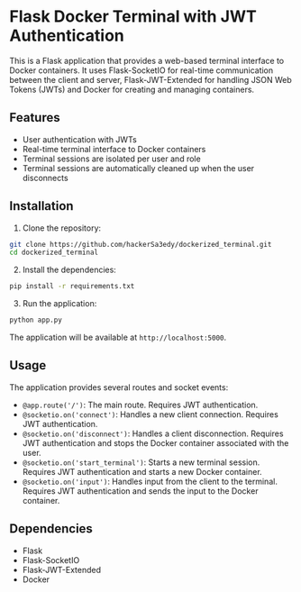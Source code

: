 # Flask Docker Terminal with JWT Authentication

This is a Flask application that provides a web-based terminal interface to Docker containers. It uses Flask-SocketIO for real-time communication between the client and server, Flask-JWT-Extended for handling JSON Web Tokens (JWTs) and Docker for creating and managing containers.

## Features

- User authentication with JWTs
- Real-time terminal interface to Docker containers
- Terminal sessions are isolated per user and role
- Terminal sessions are automatically cleaned up when the user disconnects

## Installation

1. Clone the repository:

```bash
git clone https://github.com/hackerSa3edy/dockerized_terminal.git
cd dockerized_terminal
```

2. Install the dependencies:

```bash
pip install -r requirements.txt
```

3. Run the application:

```bash
python app.py
```

The application will be available at `http://localhost:5000`.

## Usage

The application provides several routes and socket events:

- `@app.route('/')`: The main route. Requires JWT authentication.
- `@socketio.on('connect')`: Handles a new client connection. Requires JWT authentication.
- `@socketio.on('disconnect')`: Handles a client disconnection. Requires JWT authentication and stops the Docker container associated with the user.
- `@socketio.on('start_terminal')`: Starts a new terminal session. Requires JWT authentication and starts a new Docker container.
- `@socketio.on('input')`: Handles input from the client to the terminal. Requires JWT authentication and sends the input to the Docker container.

## Dependencies

- Flask
- Flask-SocketIO
- Flask-JWT-Extended
- Docker
